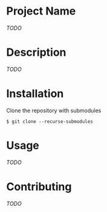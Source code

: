 # Project Name
*TODO*

# Description
*TODO*

# Installation

Clone the repository with submodules

```
$ git clone --recurse-submodules
```

# Usage 
*TODO*

# Contributing 
*TODO*
